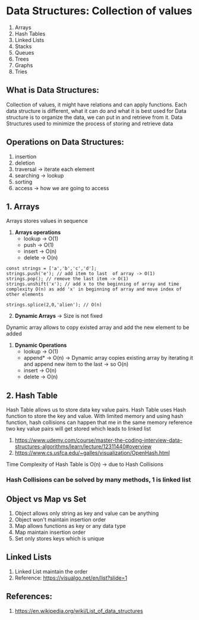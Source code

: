 # Data Structures: Collection of values 

1. Arrays 
2. Hash Tables
3. Linked Lists
4. Stacks 
5. Queues
6. Trees
7. Graphs
8. Tries 


## What is Data Structures:

Collection of values, it might have relations and can apply functions. Each data structure is different, what it can do and what it is best used for
Data structure is to organize the data, we can put in and retrieve from it. Data Structures used to minimize the process of storing and retrieve data 


## Operations on Data Structures:

1. insertion 
2. deletion 
3. traversal -> iterate each element 
4. searching -> lookup
5. sorting 
6. access -> how we are going to access 

## 1. Arrays

Arrays stores values in sequence

1. **Arrays operations**
   - lookup -> O(1)
   - push -> O(1)
   - insert -> O(n)
   - delete -> O(n) 

```
const strings = ['a','b','c','d'];
strings.push('e'); // add item to last  of array -> O(1)
strings.pop(); // remove the last item -> O(1)
strings.unshift('x'); // add x to the beginning of array and time complexity O(n) as add 'x' in beginning of array and move index of other elements

strings.splice(2,0,'alien'); // O(n)

```

2. **Dynamic Arrays** -> Size is not fixed 

Dynamic array allows to copy existed array and add the new element to be added 



1. **Dynamic Operations** 
    - lookup -> O(1)
    - append* -> O(n) -> Dynamic array copies existing array by iterating it and append new item to the last -> so O(n)
    - insert -> O(n)
    - delete -> O(n)

## 2. Hash Table 

Hash Table allows us to store data key value pairs. Hash Table uses Hash function to store the key and value. With limited memory and using hash function, hash collisions can happen that me in the same memory reference two key value pairs will get stored which leads to linked list 

1) https://www.udemy.com/course/master-the-coding-interview-data-structures-algorithms/learn/lecture/12311440#overview
2) https://www.cs.usfca.edu/~galles/visualization/OpenHash.html

Time Complexity of Hash Table is O(n) -> due to Hash Collisions 

### Hash Collisions can be solved by many methods, 1 is linked list 

## Object vs Map vs Set

1. Object allows only string as key and value can be anything
2. Object won't maintain insertion order 
3. Map allows functions as key or any data type
4. Map maintain insertion order 
5. Set only stores keys which is unique 


## Linked Lists 

1. Linked List maintain the order
2. Reference: https://visualgo.net/en/list?slide=1










## References:

1. https://en.wikipedia.org/wiki/List_of_data_structures
